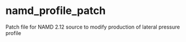 # namd_profile_patch
Patch file for NAMD 2.12 source to modify production of lateral pressure profile

